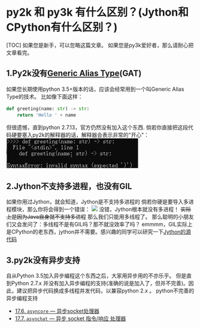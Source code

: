 # py2k 和 py3k 有什么区别？(Jython和CPython有什么区别？)
[TOC]
如果您是新手，可以忽略这篇文章。
如果您是py3k爱好者，那么请耐心把文章看完。

1.Py2k没有[Generic Alias Type](https://docs.python.org/zh-cn/3/library/stdtypes.html#generic-alias-type)(GAT)
---
如果您长期使用python 3.5+版本的话，应该会经常用到一个叫Generic Alias Type的技术。
比如像下面这样：
~~~python
def greeting(name: str) -> str:
    return 'Hello ' + name
~~~
但很遗憾，直到python 2.7.13，官方仍然没有加入这个东西.
倘若你直接把这段代码硬要塞入py2k的解释器的话，解释器会表示非常的"开心"：
![](../../../images/screenshot_1612527980926.png)

2.Jython不支持多进程，也没有GIL
---
如果你用过Jython，就会知道，Jython是不支持多进程的
倘若你硬是要导入多进程模块，那么你将会得到一个错误：
![](https://i.loli.net/2021/02/05/gvqUcZtrxd97BnK.png)
没错，Jython根本就没有多进程！
~~实际上是因为Java自身就不支持多进程~~
那么我们只能用多线程了。
那么聪明的小朋友们又会发问了：多线程不是有GIL吗？那不就没效率了吗？
emmmm，GIL实际上是CPython的老东西，jython并不需要。感兴趣的同学可以研究一下[Jython的源代码](https://github.com/jython/jython)

3.py2k没有异步支持
---
自从Python 3.5加入异步编程这个东西之后，大家用异步用的不亦乐乎。
但是直到Python 2.7.x 并没有加入异步编程的支持(准确的说是加入了，但并不完善)。因此，建议把异步代码换成多线程并发代码，以兼容python 2.x 。
python不完善的异步编程支持
*   [17.6. `asyncore` — 异步socket处理器](https://docs.python.org/zh-cn/2.7/library/asyncore.html)
*   [17.7. `asynchat` — 异步 socket 指令/响应 处理器](https://docs.python.org/zh-cn/2.7/library/asynchat.html)